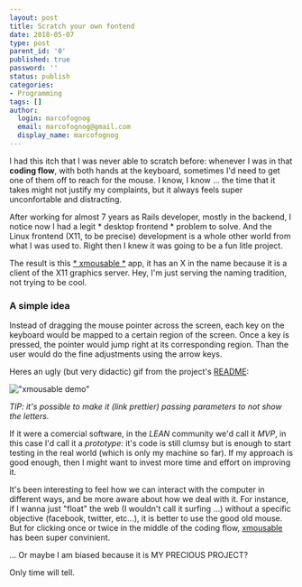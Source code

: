 ```yaml
---
layout: post
title: Scratch your own fontend
date: 2018-05-07
type: post
parent_id: '0'
published: true
password: ''
status: publish
categories:
- Programming
tags: []
author:
  login: marcofognog
  email: marcofognog@gmail.com
  display_name: marcofognog
---
```


I had this itch that I was never able to scratch before: whenever I was in that **coding flow**, with both hands at the keyboard, sometimes I'd need to get one of them off to reach for the mouse. I know, I know ... the time that it takes might not justify my complaints, but it always feels super unconfortable and distracting.

After working for almost 7 years as Rails developer, mostly in the backend, I notice now I had a legit * desktop frontend * problem to solve. And the Linux frontend (X11, to be precise) development is a whole other world from what I was used to. Right then I knew it was going to be a fun litle project.

The result is this [* xmousable *](https://github.com/marcofognog/xmousable) app, it has an X in the name because it is a client of the X11 graphics server. Hey, I'm just serving the naming tradition, not trying to be cool.

### A simple idea

Instead of dragging the mouse pointer across the screen, each key on the keyboard would be mapped to a certain region of the screen. Once a key is pressed, the pointer would jump right at its corresponding region. Than the user would do the fine adjustments using the arrow keys.

Heres an ugly (but very didactic) gif from the project's [README](https://github.com/marcofognog/xmousable):

!["xmousable demo"](https://raw.githubusercontent.com/marcofognog/xmousable/master/xmousable-demo-1.gif "xmousable demo")

*TIP: it's possible to make it (link prettier) passing parameters to not show the letters.*

If it were a comercial software, in the *LEAN* community we'd call it *MVP*, in this case I'd call it a *prototype*: it's code is still clumsy but is enough to start testing in the real world (which is only my machine so far). If my approach is good enough, then I might want to invest more time and effort on improving it.

It's been interesting to feel how we can interact with the computer in different ways, and be more aware about how we deal with it. For instance, if I wanna just "float" the web (I wouldn't call it surfing ...) without a specific objective (facebook, twitter, etc...), it is better to use the good old mouse. But for clicking once or twice in the middle of the coding flow, [xmousable](https://github.com/marcofognog/xmousable) has been super convinient.

... Or maybe I am biased because it is MY PRECIOUS PROJECT?

Only time will tell.



